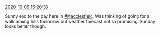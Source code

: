 [2020-10-09 16:20:33](https://mstdn.social/@hill_wanderer/105005739767724523)

Sunny end to the day here in <a href="https://mstdn.social/tags/Macclesfield" class="mention hashtag" rel="tag">#Macclesfield</a>. Was thinking of going for a walk among hills tomorrow but weather forecast not so promising. Sunday looks better though.